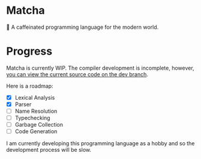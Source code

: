 # Matcha
🍵 A caffeinated programming language for the modern world.

# Progress
Matcha is currently WIP. The compiler development is incomplete, however, [you can view the current source code on the dev branch](https://github.com/ethanolchik/Matcha/blob/dev/).

Here is a roadmap:
- [x] Lexical Analysis
- [x] Parser
- [ ] Name Resolution
- [ ] Typechecking
- [ ] Garbage Collection
- [ ] Code Generation

I am currently developing this programming language as a hobby and so the development process will be slow.
